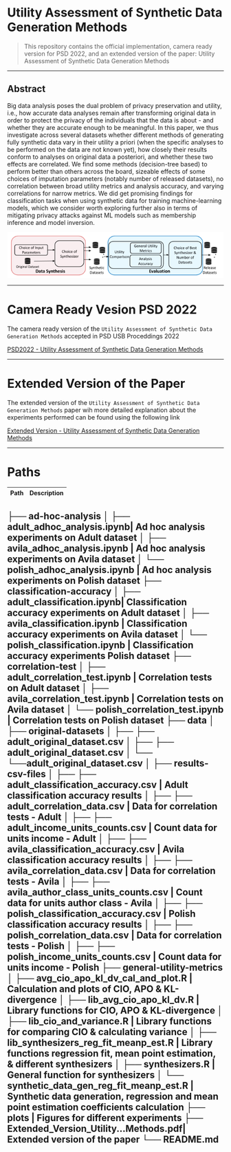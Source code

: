 # Utility Assessment of Synthetic Data Generation Methods

> This repository contains the official implementation, camera ready version for PSD 2022, and an extended version of the paper: Utility Assessment of Synthetic Data Generation Methods

---


## Abstract

Big data analysis poses the dual problem of privacy preservation and utility, i.e., how accurate data analyses remain after transforming original data in order to protect the privacy of the individuals that the data is about - and whether they are accurate enough to be meaningful. In this paper, we thus investigate across several datasets whether different methods of generating fully synthetic data vary in their utility a priori (when the specific analyses to be performed on the data are not known yet), how closely their results conform to analyses on original data a posteriori, and whether these two effects are correlated. We find some methods (decision-tree based) to perform better than others across the board, sizeable effects of some choices of imputation parameters (notably number of released datasets), no correlation between broad utility metrics  and analysis accuracy, and varying correlations for narrow metrics. We did get promising findings for classification tasks when using synthetic data for training machine-learning models, which we consider worth exploring further also in terms of mitigating privacy attacks against ML models such as membership inference and model inversion.

<p align='center'>
  <img src='plots/fig_framework.png'>
</p>

---

# Camera Ready Vesion PSD 2022

The camera ready version of the ```Utility Assessment of Synthetic Data Generation Methods``` accepted in PSD USB Proceddings 2022

[PSD2022 - Utility Assessment of Synthetic Data Generation Methods](https://github.com/sakib570/synthetic-data-utility/blob/main/Utility_Assessment_of_Synthetic_Data_Generation_Methods-PSD2022.pdf)

---

# Extended Version of the Paper

The extended version of the ```Utility Assessment of Synthetic Data Generation Methods``` paper wih more detailed explanation about the experiments performed can be found using the following link

[Extended Version - Utility Assessment of Synthetic Data Generation Methods](https://github.com/sakib570/synthetic-data-utility/blob/main/Extended_Version_Utility_Assessment_of_Synthetic_Data_Generation_Methods.pdf)

---

# Paths


|Path | Description
| :--- | :---
├── ad-hoc-analysis
│   ├── adult_adhoc_analysis.ipynb| Ad hoc analysis experiments on Adult dataset
│   ├── avila_adhoc_analysis.ipynb | Ad hoc analysis experiments on Avila dataset
│   └── polish_adhoc_analysis.ipynb | Ad hoc analysis experiments on Polish dataset
├── classification-accuracy
│   ├── adult_classification.ipynb| Classification accuracy experiments on Adult dataset
│   ├── avila_classification.ipynb | Classification accuracy experiments on Avila dataset
│   └── polish_classification.ipynb | Classification accuracy experiments Polish dataset
├── correlation-test 
│   ├── adult_correlation_test.ipynb | Correlation tests on Adult dataset
│   ├── avila_correlation_test.ipynb | Correlation tests on Avila dataset
│   └── polish_correlation_test.ipynb | Correlation tests on Polish dataset
├── data
│   ├── original-datasets
│   ├── ├── adult_original_dataset.csv
│   ├── ├── adult_original_dataset.csv
│   └── └──adult_original_dataset.csv
│   ├── results-csv-files
│   ├── ├── adult_classification_accuracy.csv | Adult classification accuracy results
│   ├── ├── adult_correlation_data.csv | Data for correlation tests - Adult
│   ├── ├── adult_income_units_counts.csv | Count data for units income - Adult
│   ├── ├── avila_classification_accuracy.csv | Avila classification accuracy results
│   ├── ├── avila_correlation_data.csv | Data for correlation tests - Avila
│   ├── ├── avila_author_class_units_counts.csv | Count data for units author class - Avila
│   ├── ├── polish_classification_accuracy.csv | Polish classification accuracy results
│   ├── ├── polish_correlation_data.csv | Data for correlation tests - Polish
│   ├── ├── polish_income_units_counts.csv  | Count data for units income - Polish
├── general-utility-metrics 
│   ├── avg_cio_apo_kl_dv_cal_and_plot.R | Calculation and plots of CIO, APO & KL-divergence
│   ├── lib_avg_cio_apo_kl_dv.R | Library functions for CIO, APO & KL-divergence
│   ├── lib_cio_and_variance.R | Library functions for comparing CIO & calculating variance
│   ├── lib_synthesizers_reg_fit_meanp_est.R | Library functions regression fit, mean point estimation, & different synthesizers 
│   ├── synthesizers.R | General function for synthesizers
│   └── synthetic_data_gen_reg_fit_meanp_est.R | Synthetic data generation, regression and mean point estimation coefficients calculation 
├── plots | Figures for different experiments
├── Extended_Version_Utility...Methods.pdf| Extended version of the paper
└── README.md
---
